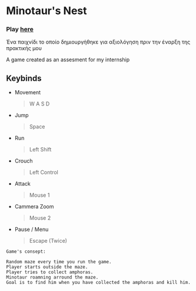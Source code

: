 # Minotaur's Nest

### Play [here](https://xristostafarlis.github.io/Minotaurs-Nest/Build/index.html)

Ένα παιχνίδι το οποίο δημιουργήθηκε για αξιολόγηση πριν την έναρξη της πρακτικής μου

A game created as an assesment for my internship


## **Keybinds**

- Movement
  > W A S D
- Jump
  > Space
- Run
  > Left Shift
- Crouch
  > Left Control
- Attack
  > Mouse 1
- Cammera Zoom
  > Mouse 2
- Pause / Menu
  > Escape (Twice)

```
Game's consept:  
  
Random maze every time you run the game.  
Player starts outside the maze. 
Player tries to collect amphoras.  
Minotaur roamning arround the maze.  
Goal is to find him when you have collected the amphoras and kill him.
```
